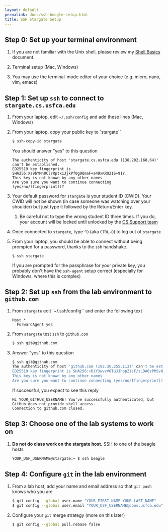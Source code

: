 ```yaml
---
layout: default
permalink: docs/ssh-beagle-setup.html
title: SSH Stargate Setup
---
```


## Step 0: Set up your terminal environment

1. If you are not familiar with the Unix shell, please review my [Shell Basics](https://github.com/usfca-cs-tools/docs/blob/main/shell-basics.md) document.
1. Terminal setup (<a onclick="toggle_display('terminal_mac')">Mac</a>, <a onclick="toggle_display('terminal_win')">Windows</a>)

    <div id="terminal_mac" class="div-toggle" style="display:none" markdown=1>
    For Mac:
    - Apple's Terminal app should work ok
    - I prefer [iTerm2](https://iterm2.com/) because it works well with my preferred terminal-mode editor, [micro](https://iterm2.com/)
    </div>

    <div id="terminal_win" class="div-toggle" style="display:none" markdown=1>
    For Windows:
    - I recommend using [Git For Windows](https://gitforwindows.org/). Git Bash offers a Unix-like shell environment.
    - If you already have [Windows Subsystem for Linux](https://learn.microsoft.com/en-us/windows/wsl/install), that's also fine
    </div>

1. You may use the terminal-mode editor of your choice (e.g. micro, nano, vim, emacs)

## Step 1: Set up `ssh` to connect to `stargate.cs.usfca.edu`

1. From your laptop, edit `~/.ssh/config` and add these lines (<a onclick="toggle_display('config_mac')">Mac</a>, <a onclick="toggle_display('config_win')">Windows</a>)

    <div id="config_mac" class="div-toggle" style="display:none" markdown=1>
    For Mac:
    ```
    Host stargate
      AddKeysToAgent yes
      ForwardAgent yes
      # HostName 138.202.168.64
      HostName stargate.cs.usfca.edu
      User YOUR_USF_USERNAME
      UseKeychain yes
    ```
    </div>

    <div id="config_win" class="div-toggle" style="display:none" markdown=1>
    For Windows:
    ```
    Host stargate
      AddKeysToAgent yes
      ForwardAgent yes
      #  HostName 138.202.168.64
      HostName stargate.cs.usfca.edu
      User YOUR_USF_USERNAME
    ```
    </div>

1. From your laptop, copy your public key to `stargate``
    ```sh
    $ ssh-copy-id stargate
    ```
    You should answer "yes" to this question
    ```
    The authenticity of host 'stargate.cs.usfca.edu (138.202.168.64)' can't be established.
    ED25519 key fingerprint is SHA256:Xs9bYMh0ClrRptx1JjkPf0g9QmaF+a49xKRU21S+91Y.
    This key is not known by any other names
    Are you sure you want to continue connecting (yes/no/[fingerprint])?
    ```
    
1. Your default password for `stargate` is your student ID (CWID). Your CWID will not be shown (in case someone was watching over your shoulder) but just type it followed by the Return/Enter key.
    1. Be careful not to type the wrong student ID three times. If you do, your account will be locked until unlocked by the [CS Support team](mailto:support@cs.usfca.edu)

1. Once connected to `stargate`, type `^D` (aka `CTRL-D`) to log out of `stargate`

1. From your laptop, you should be able to connect without being prompted for a password, thanks to the `ssh` handshake. 
    ```
    $ ssh stargate
    ```
    
    If you are prompted for the passphrase for your private key, you probably don't have the `ssh-agent` setup correct (especially for Windows, where this is complex)

## Step 2: Set up `ssh` from the lab environment to `github.com`

1. From `stargate` edit `~/.ssh/config`` and enter the following text
    ```ssh
    Host *
      ForwardAgent yes
    ```
1. From `stargate` test `ssh` to `github.com`
    ```sh
    $ ssh git@github.com
    ```
1. Answer "yes" to this question
    ```sh
    $ ssh git@github.com
    The authenticity of host 'github.com (192.30.255.113)' can't be established.
    ED25519 key fingerprint is SHA256:+DiY3wvvV6TuJJhbpZisF/zLDA0zPMSvHdkr4UvCOqU.
    This key is not known by any other names
    Are you sure you want to continue connecting (yes/no/[fingerprint])?
    ```
    If successful, you expect to see this reply
    ```
    Hi YOUR_GITHUB_USERNAME! You've successfully authenticated, but GitHub does not provide shell access.
    Connection to github.com closed.
    ```

## Step 3: Choose one of the lab systems to work on
1. **Do not do class work on the stargate host.** SSH to one of the beagle hosts
    ```sh
    YOUR_USF_USERNAME@stargate:~ $ ssh beagle
    ```

## Step 4: Configure `git` in the lab environment

1. From a lab host, add your name and email address so that `git push` knows who you are
    ```sh
    $ git config --global user.name "YOUR_FIRST_NAME YOUR_LAST_NAME"
    $ git config --global user.email "YOUR_USF_USERNAME@dons.usfca.edu"
    ```
1. Configure your `git` merge strategy (more on this later)
    ```sh
    $ git config --global pull.rebase false
    ```

<script>
    function toggle_display(id_name) {
        var e = document.getElementById(id_name);
        if (e.style.display === "none") {
            e.style.display = "block";
        } else {
            e.style.display = "none";
        }
    }
</script>
